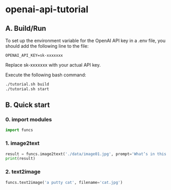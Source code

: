 # openai-api-tutorial



## A. Build/Run

To set up the environment variable for the OpenAI API key in a .env file, you should add the following line to the file:
```
OPENAI_API_KEY=sk-xxxxxxx
```
Replace sk-xxxxxxx with your actual API key. 

Execute the following bash command:
```bash
./tutorial.sh build
./tutorial.sh start
```


## B. Quick start

### 0. import modules

```python
import funcs
```

### 1. image2text

```python
result = funcs.image2text('./data/image01.jpg', prompt='What’s in this image?')
print(result)
```

### 2. text2image

```python
funcs.text2image('a putty cat', filename='cat.jpg')
```
